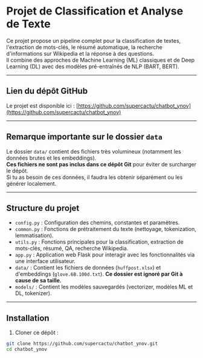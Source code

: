 # Projet de Classification et Analyse de Texte

Ce projet propose un pipeline complet pour la classification de textes, l'extraction de mots-clés, le résumé automatique, la recherche d'informations sur Wikipedia et la réponse à des questions.  
Il combine des approches de Machine Learning (ML) classiques et de Deep Learning (DL) avec des modèles pré-entraînés de NLP (BART, BERT).

---

## Lien du dépôt GitHub

Le projet est disponible ici : [https://github.com/supercactu/chatbot_ynov](https://github.com/supercactu/chatbot_ynov)

---

## Remarque importante sur le dossier `data`

Le dossier `data/` contient des fichiers très volumineux (notamment les données brutes et les embeddings).  
**Ces fichiers ne sont pas inclus dans ce dépôt Git** pour éviter de surcharger le dépôt.  
Si tu as besoin de ces données, il faudra les obtenir séparément ou les générer localement.

---

## Structure du projet

- `config.py` : Configuration des chemins, constantes et paramètres.
- `common.py` : Fonctions de prétraitement du texte (nettoyage, tokenization, lemmatisation).
- `utils.py` : Fonctions principales pour la classification, extraction de mots-clés, résumé, QA, recherche Wikipedia.
- `app.py` : Application web Flask pour interagir avec les fonctionnalités via une interface utilisateur.
- `data/` : Contient les fichiers de données (`huffpost.xlsx`) et d'embeddings (`glove.6B.100d.txt`). **Ce dossier est ignoré par Git à cause de sa taille.**
- `models/` : Contient les modèles sauvegardés (vectorizer, modèles ML et DL, tokenizer).

---

## Installation

1. Cloner ce dépôt :

```bash
git clone https://github.com/supercactu/chatbot_ynov.git
cd chatbot_ynov

